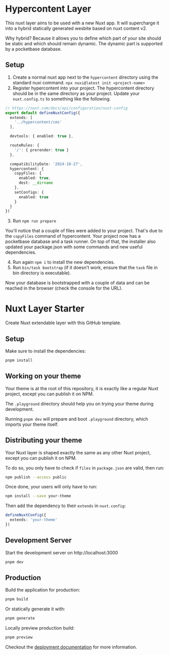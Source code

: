 # Hypercontent Layer
This nuxt layer aims to be used with a new Nuxt app.
It will supercharge it into a hybrid statically generated
wesbite based on nuxt content v2.

Why hybrid? Because it allows you to define which part of your
site should be static and which should remain dynamic. The
dynamic part is supported by a pocketbase database.

## Setup
1. Create a normal nuxt app next to the `hypercontent` directory
   using the standard nuxi command.
   `npx nuxi@latest init <project-name>`
2. Register hypercontent into your project. The hypercontent
   directory should be in the same directory as your project.
   Update your `nuxt.config.ts` to something like the following.

```ts
// https://nuxt.com/docs/api/configuration/nuxt-config
export default defineNuxtConfig({
  extends: [
    '../hypercontent/cms'
  ],

  devtools: { enabled: true },

  routeRules: {
    '/': { prerender: true }
  },

  compatibilityDate: '2024-10-27',
  hypercontent: {
    copyFiles: {
      enabled: true,
      dest: __dirname
    },
    setConfigs: {
      enabled: true
    }
  }
})
```
3. Run `npm run prepare`

You'll notice that a couple of files were added to your project.
That's due to the `copyFiles` command of hypercontent. Your
project now has a pocketbase database and a task runner.
On top of that, the installer also updated your package.json
with some commands and new useful dependencies.

4. Run again `npm i` to install the new dependencies.
5. Run `bin/task bootstrap` (if it doesn't work, ensure that
   the `task` file in bin directory is executable).

Now your database is bootstrapped with a couple of data and 
can be reached in the browser (check the console for the URL).

# Nuxt Layer Starter

Create Nuxt extendable layer with this GitHub template.

## Setup

Make sure to install the dependencies:

```bash
pnpm install
```

## Working on your theme

Your theme is at the root of this repository, it is exactly like a regular Nuxt project, except you can publish it on NPM.

The `.playground` directory should help you on trying your theme during development.

Running `pnpm dev` will prepare and boot `.playground` directory, which imports your theme itself.

## Distributing your theme

Your Nuxt layer is shaped exactly the same as any other Nuxt project, except you can publish it on NPM.

To do so, you only have to check if `files` in `package.json` are valid, then run:

```bash
npm publish --access public
```

Once done, your users will only have to run:

```bash
npm install --save your-theme
```

Then add the dependency to their `extends` in `nuxt.config`:

```ts
defineNuxtConfig({
  extends: 'your-theme'
})
```

## Development Server

Start the development server on http://localhost:3000

```bash
pnpm dev
```

## Production

Build the application for production:

```bash
pnpm build
```

Or statically generate it with:

```bash
pnpm generate
```

Locally preview production build:

```bash
pnpm preview
```

Checkout the [deployment documentation](https://v3.nuxtjs.org/docs/deployment) for more information.
